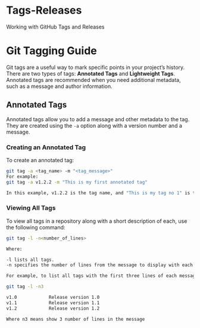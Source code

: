 # Tags-Releases
Working with GitHub Tags and Releases


# Git Tagging Guide

Git tags are a useful way to mark specific points in your project’s history. There are two types of tags: **Annotated Tags** and **Lightweight Tags**. Annotated tags are recommended when you need additional metadata, such as a message and author information.

## Annotated Tags

Annotated tags allow you to add a message and other metadata to the tag. They are created using the `-a` option along with a version number and a message.

### Creating an Annotated Tag

To create an annotated tag:

```bash
git tag -a <tag_name> -m "<tag_message>"
For example:
git tag -a v1.2.2 -m "This is my first annotated tag"

In this example, v1.2.2 is the tag name, and "This is my tag no 1" is the message associated with the tag.

```
### Viewing All Tags

To view all tags in a repository along with a short description of each, use the following command:

```bash
git tag -l -n<number_of_lines>

Where:

-l lists all tags.
-n specifies the number of lines from the message to display with each tag.

For example, to list all tags with the first three lines of each message, use:

git tag -l -n3

v1.0            Release version 1.0
v1.1            Release version 1.1
v1.2            Release version 1.2

Where n3 means show 3 number of lines in the message
